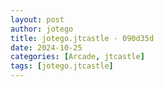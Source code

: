 ```yaml
---
layout: post
author: jotego
title: jotego.jtcastle - 090d35d
date: 2024-10-25
categories: [Arcade, jtcastle]
tags: [jotego.jtcastle]
---
```


